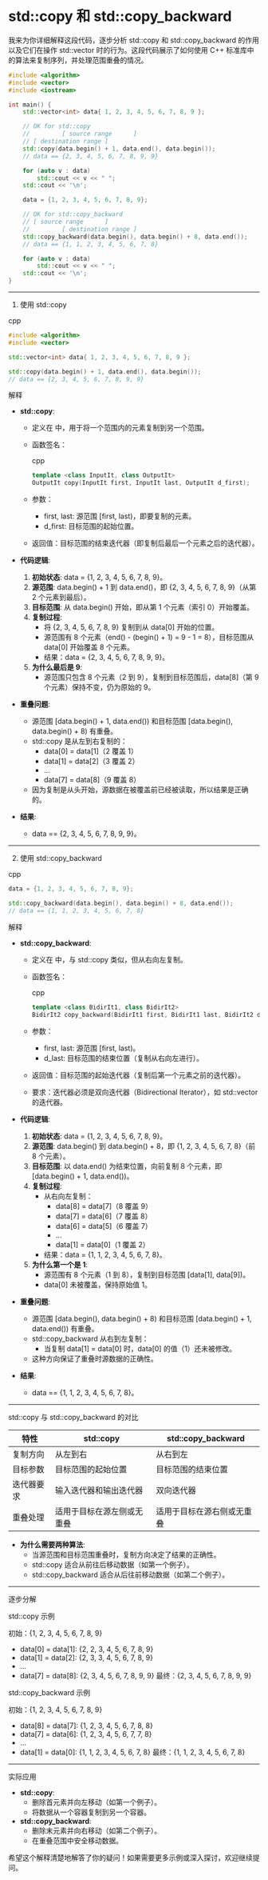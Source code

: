 # std::copy 和 std::copy_backward

我来为你详细解释这段代码，逐步分析 std::copy 和 std::copy_backward 的作用以及它们在操作 std::vector<int> 时的行为。这段代码展示了如何使用 C++ 标准库中的算法来复制序列，并处理范围重叠的情况。

```c++
#include <algorithm>
#include <vector>
#include <iostream>

int main() {
    std::vector<int> data{ 1, 2, 3, 4, 5, 6, 7, 8, 9 };

    // OK for std::copy
    //         [ source range      ]
    // [ destination range ]
    std::copy(data.begin() + 1, data.end(), data.begin());
    // data == {2, 3, 4, 5, 6, 7, 8, 9, 9}

    for (auto v : data)
        std::cout << v << " ";
    std::cout << '\n';

    data = {1, 2, 3, 4, 5, 6, 7, 8, 9};

    // OK for std::copy_backward
    // [ source range      ]
    //         [ destination range ]
    std::copy_backward(data.begin(), data.begin() + 8, data.end());
    // data == {1, 1, 2, 3, 4, 5, 6, 7, 8}

    for (auto v : data)
        std::cout << v << " ";
    std::cout << '\n';
}
```



------

1. 使用 std::copy

cpp

```cpp
#include <algorithm>
#include <vector>

std::vector<int> data{ 1, 2, 3, 4, 5, 6, 7, 8, 9 };

std::copy(data.begin() + 1, data.end(), data.begin());
// data == {2, 3, 4, 5, 6, 7, 8, 9, 9}
```

解释

- **std::copy**:

  - 定义在 <algorithm> 中，用于将一个范围内的元素复制到另一个范围。

  - 函数签名：

    cpp

    ```cpp
    template <class InputIt, class OutputIt>
    OutputIt copy(InputIt first, InputIt last, OutputIt d_first);
    ```

  - 参数：

    - first, last: 源范围 [first, last)，即要复制的元素。
    - d_first: 目标范围的起始位置。

  - 返回值：目标范围的结束迭代器（即复制后最后一个元素之后的迭代器）。

- **代码逻辑**:

  1. **初始状态**: data = {1, 2, 3, 4, 5, 6, 7, 8, 9}。
  2. **源范围**: data.begin() + 1 到 data.end()，即 {2, 3, 4, 5, 6, 7, 8, 9}（从第 2 个元素到最后）。
  3. **目标范围**: 从 data.begin() 开始，即从第 1 个元素（索引 0）开始覆盖。
  4. **复制过程**:
     - 将 {2, 3, 4, 5, 6, 7, 8, 9} 复制到从 data[0] 开始的位置。
     - 源范围有 8 个元素（end() - (begin() + 1) = 9 - 1 = 8），目标范围从 data[0] 开始覆盖 8 个元素。
     - 结果：data = {2, 3, 4, 5, 6, 7, 8, 9, 9}。
  5. **为什么最后是 9**:
     - 源范围只包含 8 个元素（2 到 9），复制到目标范围后，data[8]（第 9 个元素）保持不变，仍为原始的 9。

- **重叠问题**:

  - 源范围 [data.begin() + 1, data.end()) 和目标范围 [data.begin(), data.begin() + 8) 有重叠。
  - std::copy 是从左到右复制的：
    - data[0] = data[1]（2 覆盖 1）
    - data[1] = data[2]（3 覆盖 2）
    - ...
    - data[7] = data[8]（9 覆盖 8）
  - 因为复制是从头开始，源数据在被覆盖前已经被读取，所以结果是正确的。

- **结果**:

  - data == {2, 3, 4, 5, 6, 7, 8, 9, 9}。

------

2. 使用 std::copy_backward

cpp

```cpp
data = {1, 2, 3, 4, 5, 6, 7, 8, 9};

std::copy_backward(data.begin(), data.begin() + 8, data.end());
// data == {1, 1, 2, 3, 4, 5, 6, 7, 8}
```

解释

- **std::copy_backward**:

  - 定义在 <algorithm> 中，与 std::copy 类似，但从右向左复制。

  - 函数签名：

    cpp

    ```cpp
    template <class BidirIt1, class BidirIt2>
    BidirIt2 copy_backward(BidirIt1 first, BidirIt1 last, BidirIt2 d_last);
    ```

  - 参数：

    - first, last: 源范围 [first, last)。
    - d_last: 目标范围的结束位置（复制从右向左进行）。

  - 返回值：目标范围的起始迭代器（复制后第一个元素之前的迭代器）。

  - 要求：迭代器必须是双向迭代器（Bidirectional Iterator），如 std::vector 的迭代器。

- **代码逻辑**:

  1. **初始状态**: data = {1, 2, 3, 4, 5, 6, 7, 8, 9}。
  2. **源范围**: data.begin() 到 data.begin() + 8，即 {1, 2, 3, 4, 5, 6, 7, 8}（前 8 个元素）。
  3. **目标范围**: 以 data.end() 为结束位置，向前复制 8 个元素，即 [data.begin() + 1, data.end())。
  4. **复制过程**:
     - 从右向左复制：
       - data[8] = data[7]（8 覆盖 9）
       - data[7] = data[6]（7 覆盖 8）
       - data[6] = data[5]（6 覆盖 7）
       - ...
       - data[1] = data[0]（1 覆盖 2）
     - 结果：data = {1, 1, 2, 3, 4, 5, 6, 7, 8}。
  5. **为什么第一个是 1**:
     - 源范围有 8 个元素（1 到 8），复制到目标范围 [data[1], data[9])。
     - data[0] 未被覆盖，保持原始值 1。

- **重叠问题**:

  - 源范围 [data.begin(), data.begin() + 8) 和目标范围 [data.begin() + 1, data.end()) 有重叠。
  - std::copy_backward 从右到左复制：
    - 当复制 data[1] = data[0] 时，data[0] 的值（1）还未被修改。
  - 这种方向保证了重叠时源数据的正确性。

- **结果**:

  - data == {1, 1, 2, 3, 4, 5, 6, 7, 8}。

------

std::copy 与 std::copy_backward 的对比

| 特性       | std::copy                  | std::copy_backward         |
| ---------- | -------------------------- | -------------------------- |
| 复制方向   | 从左到右                   | 从右到左                   |
| 目标参数   | 目标范围的起始位置         | 目标范围的结束位置         |
| 迭代器要求 | 输入迭代器和输出迭代器     | 双向迭代器                 |
| 重叠处理   | 适用于目标在源左侧或无重叠 | 适用于目标在源右侧或无重叠 |

- **为什么需要两种算法**:
  - 当源范围和目标范围重叠时，复制方向决定了结果的正确性。
  - std::copy 适合从前往后移动数据（如第一个例子）。
  - std::copy_backward 适合从后往前移动数据（如第二个例子）。

------

逐步分解

std::copy 示例

初始：{1, 2, 3, 4, 5, 6, 7, 8, 9}

- data[0] = data[1]: {2, 2, 3, 4, 5, 6, 7, 8, 9}
- data[1] = data[2]: {2, 3, 3, 4, 5, 6, 7, 8, 9}
- ...
- data[7] = data[8]: {2, 3, 4, 5, 6, 7, 8, 9, 9} 最终：{2, 3, 4, 5, 6, 7, 8, 9, 9}

std::copy_backward 示例

初始：{1, 2, 3, 4, 5, 6, 7, 8, 9}

- data[8] = data[7]: {1, 2, 3, 4, 5, 6, 7, 8, 8}
- data[7] = data[6]: {1, 2, 3, 4, 5, 6, 7, 7, 8}
- ...
- data[1] = data[0]: {1, 1, 2, 3, 4, 5, 6, 7, 8} 最终：{1, 1, 2, 3, 4, 5, 6, 7, 8}

------

实际应用

- **std::copy**:
  - 删除首元素并向左移动（如第一个例子）。
  - 将数据从一个容器复制到另一个容器。
- **std::copy_backward**:
  - 删除末元素并向右移动（如第二个例子）。
  - 在重叠范围中安全移动数据。

希望这个解释清楚地解答了你的疑问！如果需要更多示例或深入探讨，欢迎继续提问。